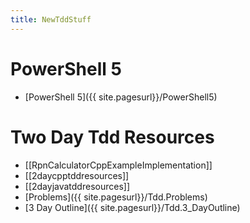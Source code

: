 ```yaml
---
title: NewTddStuff
---
```

# PowerShell 5
* [PowerShell 5]({{ site.pagesurl}}/PowerShell5)
# Two Day Tdd Resources
* [[RpnCalculatorCppExampleImplementation]]
* [[2daycpptddresources]]
* [[2dayjavatddresources]]
* [Problems]({{ site.pagesurl}}/Tdd.Problems)
* [3 Day Outline]({{ site.pagesurl}}/Tdd.3_DayOutline)